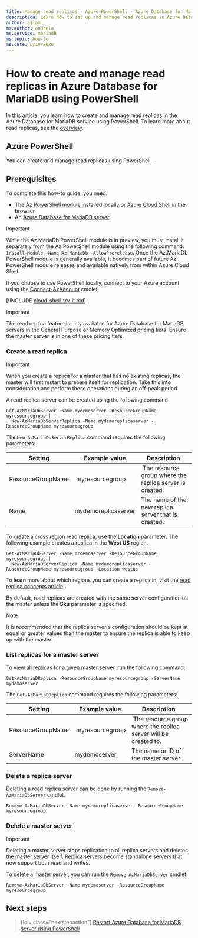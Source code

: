 ```yaml
---
title: Manage read replicas - Azure PowerShell - Azure Database for MariaDB
description: Learn how to set up and manage read replicas in Azure Database for MariaDB using PowerShell.
author: ajlam
ms.author: andrela
ms.service: mariadb
ms.topic: how-to
ms.date: 6/10/2020
---
```


# How to create and manage read replicas in Azure Database for MariaDB using PowerShell

In this article, you learn how to create and manage read replicas in the Azure Database for MariaDB
service using PowerShell. To learn more about read replicas, see the
[overview](concepts-read-replicas.md).

## Azure PowerShell

You can create and manage read replicas using PowerShell.

## Prerequisites

To complete this how-to guide, you need:

- The [Az PowerShell module](https://docs.microsoft.com/powershell/azure/install-az-ps) installed
  locally or [Azure Cloud Shell](https://shell.azure.com/) in the browser
- An [Azure Database for MariaDB server](quickstart-create-mariadb-server-database-using-azure-powershell.md)

> [!IMPORTANT]
> While the Az.MariaDb PowerShell module is in preview, you must install it separately from the Az
> PowerShell module using the following command: `Install-Module -Name Az.MariaDb -AllowPrerelease`.
> Once the Az.MariaDb PowerShell module is generally available, it becomes part of future Az
> PowerShell module releases and available natively from within Azure Cloud Shell.

If you choose to use PowerShell locally, connect to your Azure account using the
[Connect-AzAccount](https://docs.microsoft.com/powershell/module/az.accounts/connect-azaccount) cmdlet.

[!INCLUDE [cloud-shell-try-it.md](../../includes/cloud-shell-try-it.md)]

> [!IMPORTANT]
> The read replica feature is only available for Azure Database for MariaDB servers in the General
> Purpose or Memory Optimized pricing tiers. Ensure the master server is in one of these pricing
> tiers.

### Create a read replica

> [!IMPORTANT]
> When you create a replica for a master that has no existing replicas, the master will first restart to prepare itself for replication. Take this into consideration and perform these operations during an off-peak period.

A read replica server can be created using the following command:

```azurepowershell-interactive
Get-AzMariaDbServer -Name mydemoserver -ResourceGroupName myresourcegroup |
  New-AzMariaDbServerReplica -Name mydemoreplicaserver -ResourceGroupName myresourcegroup
```

The `New-AzMariaDbServerReplica` command requires the following parameters:

| Setting | Example value | Description  |
| --- | --- | --- |
| ResourceGroupName |  myresourcegroup |  The resource group where the replica server is created.  |
| Name | mydemoreplicaserver | The name of the new replica server that is created. |

To create a cross region read replica, use the **Location** parameter. The following example creates
a replica in the **West US** region.

```azurepowershell-interactive
Get-AzMariaDbServer -Name mrdemoserver -ResourceGroupName myresourcegroup |
  New-AzMariaDServerReplica -Name mydemoreplicaserver -ResourceGroupName myresourcegroup -Location westus
```

To learn more about which regions you can create a replica in, visit the
[read replica concepts article](concepts-read-replicas.md).

By default, read replicas are created with the same server configuration as the master unless the
**Sku** parameter is specified.

> [!NOTE]
> It is recommended that the replica server's configuration should be kept at equal or greater
> values than the master to ensure the replica is able to keep up with the master.

### List replicas for a master server

To view all replicas for a given master server, run the following command:

```azurepowershell-interactive
Get-AzMariaDReplica -ResourceGroupName myresourcegroup -ServerName mydemoserver
```

The `Get-AzMariaDReplica` command requires the following parameters:

| Setting | Example value | Description  |
| --- | --- | --- |
| ResourceGroupName |  myresourcegroup |  The resource group where the replica server will be created to.  |
| ServerName | mydemoserver | The name or ID of the master server. |

### Delete a replica server

Deleting a read replica server can be done by running the `Remove-AzMariaDbServer` cmdlet.

```azurepowershell-interactive
Remove-AzMariaDbServer -Name mydemoreplicaserver -ResourceGroupName myresourcegroup
```

### Delete a master server

> [!IMPORTANT]
> Deleting a master server stops replication to all replica servers and deletes the master server
> itself. Replica servers become standalone servers that now support both read and writes.

To delete a master server, you can run the `Remove-AzMariaDbServer` cmdlet.

```azurepowershell-interactive
Remove-AzMariaDbServer -Name mydemoserver -ResourceGroupName myresourcegroup
```

## Next steps

> [!div class="nextstepaction"]
> [Restart Azure Database for MariaDB server using PowerShell](howto-restart-server-powershell.md)
